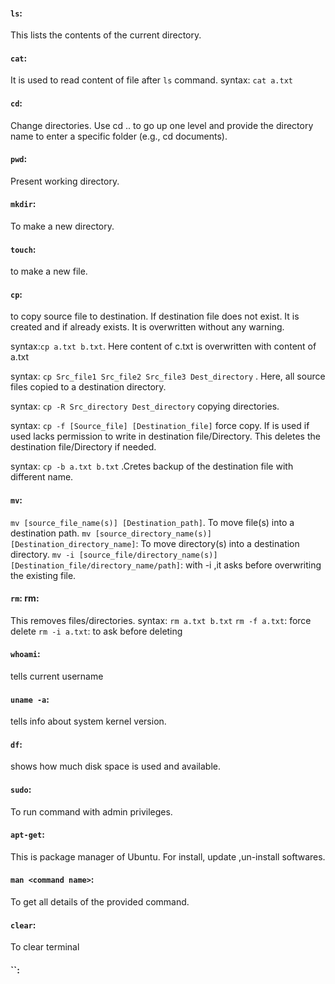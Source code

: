 #### `ls`: 
This lists the contents of the current directory.

#### `cat`: 
It is used to read content of file after `ls` command. syntax: `cat a.txt`  

#### `cd`: 
Change directories. Use cd .. to go up one level and provide the directory name to enter a specific folder (e.g., cd documents).

#### `pwd`: 
Present working directory.

#### `mkdir`: 
To make a new directory.

#### `touch`: 
to make a new file.

#### `cp`: 
to copy source file to destination. If destination file does not exist. It is created and if already exists. It is overwritten without any warning. 

syntax:`cp a.txt b.txt`. Here content of c.txt is overwritten with content of a.txt

syntax: `cp Src_file1 Src_file2 Src_file3 Dest_directory` . Here, all source files copied to a destination directory.

syntax: `cp -R Src_directory Dest_directory` copying directories.

syntax: `cp -f [Source_file] [Destination_file]` force copy. If is used if used lacks permission to write in destination file/Directory. This deletes the destination 
file/Directory if needed.

syntax: `cp -b a.txt b.txt` .Cretes backup of the destination file with different name.

#### `mv`: 
`mv [source_file_name(s)] [Destination_path]`. To move file(s) into a destination path.
`mv [source_directory_name(s)] [Destination_directory_name]`: To move directory(s) into a destination directory.
`mv -i [source_file/directory_name(s)] [Destination_file/directory_name/path]`: with -i ,it asks before overwriting the existing file.  

#### `rm`: rm: 
This removes files/directories. syntax: `rm a.txt b.txt`
`rm -f a.txt`: force delete
`rm -i a.txt`: to ask before deleting

#### `whoami`: 
tells current username 

#### `uname -a`:
tells info about system kernel version.

#### `df`:
shows how much disk space is used and available.

#### `sudo`:
To run command with admin privileges.

#### `apt-get`:
This is package manager of Ubuntu. For install, update ,un-install softwares.

#### `man <command name>`: 
To get all details of the provided command.

#### `clear`: 
To clear terminal

#### ``:
